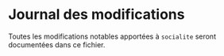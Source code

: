 # Journal des modifications

Toutes les modifications notables apportées à `socialite` seront documentées dans ce fichier.

